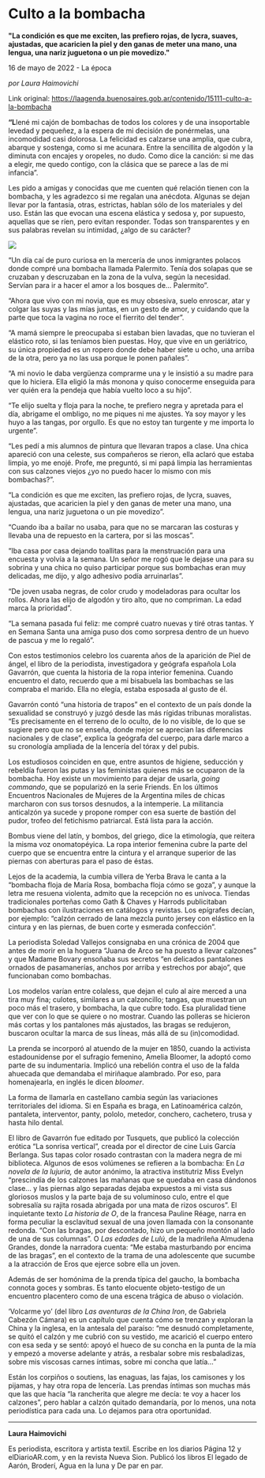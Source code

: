 # Culto a la bombacha

**"La condición es que me exciten, las prefiero rojas, de lycra, suaves, ajustadas, que acaricien la piel y den ganas de meter una mano, una lengua, una nariz juguetona o un pie movedizo."**

16 de mayo de 2022 - La época

_por Laura Haimovichi_

Link original: https://laagenda.buenosaires.gob.ar/contenido/15111-culto-a-la-bombacha



**“L**lené mi cajón de bombachas de todos los colores y de una insoportable levedad y pequeñez, a la espera de mi decisión de ponérmelas, una incomodidad casi dolorosa. La felicidad es calzarse una amplia, que cubra, abarque y sostenga, como si me acunara. Entre la sencillita de algodón y la diminuta con encajes y oropeles, no dudo. Como dice la canción: si me das a elegir, me quedo contigo, con la clásica que se parece a las de mi infancia”.




Les pido a amigas y conocidas que me cuenten qué relación tienen con la bombacha, y les agradezco si me regalan una anécdota. Algunas se dejan llevar por la fantasía, otras, estrictas, hablan sólo de los materiales y del uso. Están las que evocan una escena elástica y sedosa y, por supuesto, aquellas que se ríen, pero evitan responder. Todas son transparentes y en sus palabras revelan su intimidad, ¿algo de su carácter?




![](https://cdn.feater.me/files/images/228781/4df431c4-7422-4de4-b01e-9b1e35aa619c.jpg)




“Un día caí de puro curiosa en la mercería de unos inmigrantes polacos donde compré una bombacha llamada Palermito. Tenía dos solapas que se cruzaban y descruzaban en la zona de la vulva, según la necesidad. Servían para ir a hacer el amor a los bosques de… Palermito”.




“Ahora que vivo con mi novia, que es muy obsesiva, suelo enroscar, atar y colgar las suyas y las mías juntas, en un gesto de amor, y cuidando que la parte que toca la vagina no roce el fierrito del tender”.




“A mamá siempre le preocupaba si estaban bien lavadas, que no tuvieran el elástico roto, si las teníamos bien puestas. Hoy, que vive en un geriátrico, su única propiedad es un ropero donde debe haber siete u ocho, una arriba de la otra, pero ya no las usa porque le ponen pañales”.




“A mi novio le daba vergüenza comprarme una y le insistió a su madre para que lo hiciera. Ella eligió la más monona y quiso conocerme enseguida para ver quién era la pendeja que había vuelto loco a su hijo”.




“Te elijo suelta y floja para la noche, te prefiero negra y apretada para el día, abrigame el ombligo, no me piques ni me ajustes. Ya soy mayor y les huyo a las tangas, por orgullo. Es que no estoy tan turgente y me importa lo urgente”.




“Les pedí a mis alumnos de pintura que llevaran trapos a clase. Una chica apareció con una celeste, sus compañeros se rieron, ella aclaró que estaba limpia, yo me enojé. Profe, me preguntó, si mi papá limpia las herramientas con sus calzones viejos ¿yo no puedo hacer lo mismo con mis bombachas?”.




“La condición es que me exciten, las prefiero rojas, de lycra, suaves, ajustadas, que acaricien la piel y den ganas de meter una mano, una lengua, una nariz juguetona o un pie movedizo”.




“Cuando iba a bailar no usaba, para que no se marcaran las costuras y llevaba una de repuesto en la cartera, por si las moscas”.




“Iba casa por casa dejando toallitas para la menstruación para una encuesta y volvía a la semana. Un señor me rogó que le dejase una para su sobrina y una chica no quiso participar porque sus bombachas eran muy delicadas, me dijo, y algo adhesivo podía arruinarlas”.




“De joven usaba negras, de color crudo y modeladoras para ocultar los rollos. Ahora las elijo de algodón y tiro alto, que no compriman. La edad marca la prioridad”.




“La semana pasada fui feliz: me compré cuatro nuevas y tiré otras tantas. Y en Semana Santa una amiga puso dos como sorpresa dentro de un huevo de pascua y me lo regaló”.




Con estos testimonios celebro los cuarenta años de la aparición de Piel de ángel, el libro de la periodista, investigadora y geógrafa española Lola Gavarrón, que cuenta la historia de la ropa interior femenina. Cuando encuentro el dato, recuerdo que a mi bisabuela las bombachas se las compraba el marido. Ella no elegía, estaba esposada al gusto de él.




Gavarrón contó “una historia de trapos” en el contexto de un país donde la sexualidad se construyó y juzgó desde las más rígidas tribunas moralistas. “Es precisamente en el terreno de lo oculto, de lo no visible, de lo que se sugiere pero que no se enseña, donde mejor se aprecian las diferencias nacionales y de clase”, explica la geógrafa del cuerpo, para darle marco a su cronología ampliada de la lencería del tórax y del pubis.




Los estudiosos coinciden en que, entre asuntos de higiene, seducción y rebeldía fueron las putas y las feministas quienes más se ocuparon de la bombacha. Hoy existe un movimiento para dejar de usarla, *going commando*, que se popularizó en la serie Friends. En los últimos Encuentros Nacionales de Mujeres de la Argentina miles de chicas marcharon con sus torsos desnudos, a la intemperie. La militancia anticalzón ya sucede y propone romper con esa suerte de bastión del pudor, trofeo del fetichismo patriarcal. Está lista para la acción.




Bombus viene del latín, y bombos, del griego, dice la etimología, que reitera la misma voz onomatopéyica. La ropa interior femenina cubre la parte del cuerpo que se encuentra entre la cintura y el arranque superior de las piernas con aberturas para el paso de éstas.




Lejos de la academia, la cumbia villera de Yerba Brava le canta a la “bombacha floja de María Rosa, bombacha floja cómo se goza”, y aunque la letra me resuena violenta, admito que la recepción no es unívoca. Tiendas tradicionales porteñas como Gath & Chaves y Harrods publicitaban bombachas con ilustraciones en catálogos y revistas. Los epígrafes decían, por ejemplo: “calzón cerrado de lana mezcla punto jersey con elástico en la cintura y en las piernas, de buen corte y esmerada confección”.




La periodista Soledad Vallejos consignaba en una crónica de 2004 que antes de morir en la hoguera “Juana de Arco se ha puesto a llevar calzones” y que Madame Bovary ensoñaba sus secretos “en delicados pantalones ornados de pasamanerías, anchos por arriba y estrechos por abajo”, que funcionaban como bombachas.




Los modelos varían entre colaless, que dejan el culo al aire merced a una tira muy fina; culotes, similares a un calzoncillo; tangas, que muestran un poco más el trasero, y bombacha, la que cubre todo. Esa pluralidad tiene que ver con lo que se quiere o no mostrar. Cuando las polleras se hicieron más cortas y los pantalones más ajustados, las bragas se redujeron, buscaron ocultar la marca de sus líneas, más allá de su (in)comodidad.




La prenda se incorporó al atuendo de la mujer en 1850, cuando la activista estadounidense por el sufragio femenino, Amelia Bloomer, la adoptó como parte de su indumentaria. Implicó una rebelión contra el uso de la falda ahuecada que demandaba el miriñaque alambrado. Por eso, para homenajearla, en inglés le dicen *bloomer*.




La forma de llamarla en castellano cambia según las variaciones territoriales del idioma. Si en España es braga, en Latinoamérica calzón, pantaleta, interventor, panty, pololo, metedor, conchero, cachetero, trusa y hasta hilo dental.




El libro de Gavarrón fue editado por Tusquets, que publicó la colección erótica “La sonrisa vertical”, creada por el director de cine Luis García Berlanga. Sus tapas color rosado contrastan con la madera negra de mi biblioteca. Algunos de esos volúmenes se refieren a la bombacha: En *La novela de la lujuria,* de autor anónimo, la atractiva institutriz Miss Evelyn “prescindía de los calzones las mañanas que se quedaba en casa dándonos clase… y las piernas algo separadas dejaba expuestos a mi vista sus gloriosos muslos y la parte baja de su voluminoso culo, entre el que sobresalía su rajita rosada abrigada por una mata de rizos oscuros”. El inquietante texto *La historia de O*, de la francesa Pauline Réage, narra en forma peculiar la esclavitud sexual de una joven llamada con la consonante redonda. “Con las bragas, por descontado, hizo un pequeño montón al lado de una de sus columnas”. O *Las edades de Lulú*, de la madrileña Almudena Grandes, donde la narradora cuenta: “Me estaba masturbando por encima de las bragas”, en el contexto de la trama de una adolescente que sucumbe a la atracción de Eros que ejerce sobre ella un joven.




Además de ser homónima de la prenda típica del gaucho, la bombacha connota goces y sombras. Es tanto elocuente objeto-testigo de un encuentro placentero como de una escena trágica de abuso o violación.




‘Volcarme yo’ (del libro *Las aventuras de la China Iron*, de Gabriela Cabezón Cámara) es un capítulo que cuenta cómo se trenzan y exploran la China y la inglesa, en la antesala del paraíso: “me desnudó completamente, se quitó el calzón y me cubrió con su vestido, me acarició el cuerpo entero con esa seda y se sentó: apoyó el hueco de su concha en la punta de la mía y empezó a moverse adelante y atrás, a resbalar sobre mis resbaladizas, sobre mis viscosas carnes íntimas, sobre mi concha que latía…”




Están los corpiños o soutiens, las enaguas, las fajas, los camisones y los pijamas, y hay otra ropa de lencería. Las prendas íntimas son muchas más que las que hacía “la rancherita que alegre me decía: te voy a hacer los calzones”, pero hablar a calzón quitado demandaría, por lo menos, una nota periodística para cada una. Lo dejamos para otra oportunidad.




---




**Laura Haimovichi**




Es periodista, escritora y artista textil. Escribe en los diarios Página 12 y elDiarioAR.com, y en la revista Nueva Sion. Publicó los libros El legado de Aarón, Broderí, Agua en la luna y De par en par.



